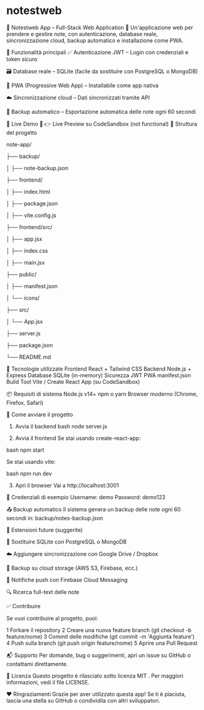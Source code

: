 # notestweb

📝 Notestweb App – Full-Stack Web Application
🌟 Un'applicazione web per prendere e gestire note, con autenticazione, database reale, sincronizzazione cloud, backup automatico e installazione come PWA. 

🧩 Funzionalità principali
✅ Autenticazione JWT – Login con credenziali e token sicuro

🗃 Database reale – SQLite (facile da sostituire con PostgreSQL o MongoDB)

📱 PWA (Progressive Web App) – Installabile come app nativa

☁️ Sincronizzazione cloud – Dati sincronizzati tramite API

💾 Backup automatico – Esportazione automatica delle note ogni 60 secondi

🧪 Live Demo
🔗 👉 Live Preview su CodeSandbox (not functional)
📁 Struttura del progetto

note-app/

├── backup/

│   ├── note-backup.json

├── frontend/

│   ├── index.html

│   ├── package.json

│   ├── vite.config.js

├── frontend/src/

│   ├── app.jsx

│   ├── index.css

│   ├── main.jsx

├── public/

│   ├── manifest.json

│   └── icons/

├── src/

│   └── App.jsx

├── server.js

├── package.json

└── README.md

🚀 Tecnologie utilizzate
Frontend
React + Tailwind CSS
Backend
Node.js + Express
Database
SQLite (in-memory)
Sicurezza
JWT
PWA
manifest.json
Build Tool
Vite / Create React App (su CodeSandbox)

📦 Requisiti di sistema
Node.js v14+
npm o yarn
Browser moderno (Chrome, Firefox, Safari)


🔧 Come avviare il progetto
1. Avvia il backend
bash
node server.js

2. Avvia il frontend
Se stai usando create-react-app:

bash
npm start

Se stai usando vite:

bash
npm run dev

3. Apri il browser
Vai a http://localhost:3001

🔐 Credenziali di esempio
Username: demo
Password: demo123

📤 Backup automatico
Il sistema genera un backup delle note ogni 60 secondi in:
backup/notes-backup.json


🧩 Estensioni future (suggerite)

🔁 Sostituire SQLite con PostgreSQL o MongoDB

☁️ Aggiungere sincronizzazione con Google Drive / Dropbox

🔁 Backup su cloud storage (AWS S3, Firebase, ecc.)

📲 Notifiche push con Firebase Cloud Messaging

🔍 Ricerca full-text delle note

✅ Contribuire

Se vuoi contribuire al progetto, puoi:

1 Forkare il repository
2 Creare una nuova feature branch (git checkout -b feature/nome)
3 Commit delle modifiche (git commit -m 'Aggiunta feature')
4 Push sulla branch (git push origin feature/nome)
5 Aprire una Pull Request

📬 Supporto
Per domande, bug o suggerimenti, apri un issue su GitHub o contattami direttamente.

📜 Licenza
Questo progetto è rilasciato sotto licenza MIT . Per maggiori informazioni, vedi il file LICENSE.

❤️ Ringraziamenti
Grazie per aver utilizzato questa app! Se ti è piaciuta, lascia una stella su GitHub o condividila con altri sviluppatori.
